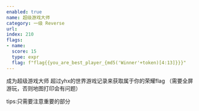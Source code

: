 ```yaml
---
enabled: true
name: 超级游戏大师
category: 一级 Reverse
url: 
index: 210
flags:
- name:
  score: 15
  type: expr
  flag: f"flag{{you_are_best_player_{md5('Winner'+token)[4:13]}}}"
---
```

成为超级游戏大师
超过yhx的世界游戏记录来获取属于你的荣耀flag
（需要全屏游玩，否则地图打印会有问题）

tips:只需要注意重要的部分